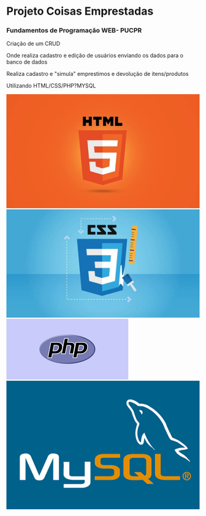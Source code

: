 <h1>Projeto Coisas Emprestadas</h1>
<h3>Fundamentos de Programação WEB- PUCPR</h3>

<p>Criação de um CRUD</p>
<p>Onde realiza cadastro e edição de usuários enviando os dados para o banco de dados</p>
<p>Realiza cadastro e "simula" emprestimos e devolução de itens/produtos</p>
<p>Utilizando HTML/CSS/PHP?MYSQL</p>
<img src="img/html5.jpg" style="width= 200px; height=200px;">
<img src="img/css.jpg" >
<img src="img/php.png" >
<img src="img/mysql.jpg" >
